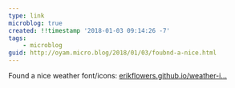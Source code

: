 ```yaml
---
type: link
microblog: true
created: !!timestamp '2018-01-03 09:14:26 -7'
tags:
    - microblog
guid: http://oyam.micro.blog/2018/01/03/foubnd-a-nice.html
---
```

Found a nice weather font/icons: [erikflowers.github.io/weather-i...](https://erikflowers.github.io/weather-icons/)

